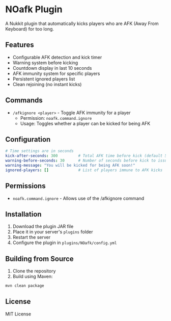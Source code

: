 # NOafk Plugin

A Nukkit plugin that automatically kicks players who are AFK (Away From Keyboard) for too long.

## Features

- Configurable AFK detection and kick timer
- Warning system before kicking
- Countdown display in last 10 seconds
- AFK immunity system for specific players
- Persistent ignored players list
- Clean rejoining (no instant kicks)

## Commands

- `/afkignore <player>` - Toggle AFK immunity for a player
  - Permission: `noafk.command.ignore`
  - Usage: Toggles whether a player can be kicked for being AFK

## Configuration

```yaml
# Time settings are in seconds
kick-after-seconds: 300         # Total AFK time before kick (default 5 minutes)
warning-before-seconds: 30      # Number of seconds before kick to issue a warning
warning-message: "You will be kicked for being AFK soon!"
ignored-players: []             # List of players immune to AFK kicks
```

## Permissions

- `noafk.command.ignore` - Allows use of the /afkignore command

## Installation

1. Download the plugin JAR file
2. Place it in your server's `plugins` folder
3. Restart the server
4. Configure the plugin in `plugins/NOafk/config.yml`

## Building from Source

1. Clone the repository
2. Build using Maven:
```bash
mvn clean package
```

## License

MIT License
